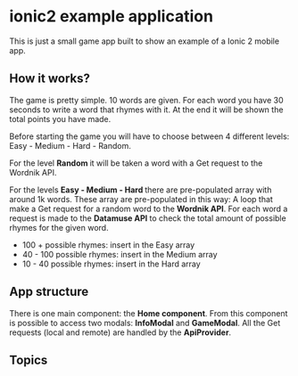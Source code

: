 # ionic2 example application

This is just a small game app built to show an example of a Ionic 2 mobile app.

<h2>How it works?</h2>

The game is pretty simple.
10 words are given.
For each word you have 30 seconds to write a word that rhymes with it.
At the end it will be shown the total points you have made.

Before starting the game you will have to choose between 4 different levels: Easy - Medium - Hard - Random.

For the level <b> Random </b> it will be taken a word with a Get request to the Wordnik API.

For the levels <b> Easy - Medium - Hard </b> there are pre-populated array with around 1k words. 
These array are pre-populated in this way: A loop that make a Get request for a random word to the <b>Wordnik API</b>. 
For each word a request is made to the <b>Datamuse API</b> to check the total amount of possible rhymes for the given word.
<ul>
  <li>100 + possible rhymes: insert in the Easy array</li>
  <li>40 - 100 possible rhymes: insert in the Medium array</li>
  <li>10 - 40 possible rhymes: insert in the Hard array</li>
</ul>

<h2>App structure</h2>

There is one main component: the <b>Home component</b>.
From this component is possible to access two modals: <b>InfoModal</b> and <b>GameModal</b>.
All the Get requests (local and remote) are handled by the <b>ApiProvider</b>.

<h2>Topics</h2>





